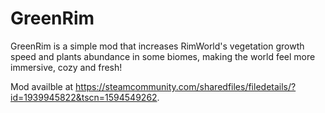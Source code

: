 # GreenRim
GreenRim is a simple mod that increases RimWorld's vegetation growth speed and plants abundance in some biomes, making the world feel more immersive, cozy and fresh! 

Mod availble at https://steamcommunity.com/sharedfiles/filedetails/?id=1939945822&tscn=1594549262. 
